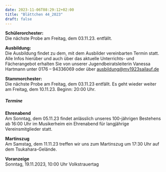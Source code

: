 ```yaml
---
date: 2023-11-06T08:29:12+02:00
title: "Blättchen 44_2023"
draft: false
---
```



**Schülerorchester:**  
Die nächste Probe am Freitag, dem 03.11.23. entfällt.


**Ausbildung:**  
Die Ausbildung findet zu dem, mit dem Ausbilder vereinbarten Termin statt.
Alle Infos hierüber und auch über das aktuelle Unterrichts- und Fächerangebot erhalten Sie von unserer Jugendbeiratsleiterin Vanessa Hartmann unter 0176 – 94336069 oder 
über ausbildung@mv1923sailauf.de


**Stammorchester:**  
Die nächste Probe am Freitag, dem 03.11.23 entfällt. Es geht wieder weiter am Freitag, dem 10.11.23. Beginn: 20:00 Uhr.


##### Termine  


**Ehrenabend**  
Am Sonntag, dem 05.11.23 findet anlässlich unseres 100-jährigen Bestehens ab 16:00 Uhr im Musikerheim ein Ehrenabend für langjährige Vereinsmitglieder statt. 
 


**Martinszug**  
Am Samstag, dem 11.11.23 treffen wir uns zum Martinszug um 17:30 Uhr auf dem Tsukahara-Gelände.


**Voranzeige**  
Sonntag, 19.11.2023, 10:00 Uhr Volkstrauertag
